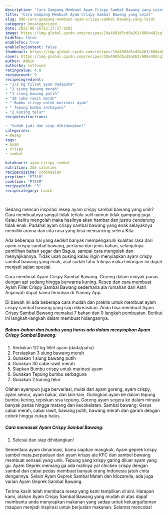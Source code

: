 ```yaml
---
description: "Cara Gampang Membuat Ayam Crispy Sambal Bawang yang Lezat"
title: "Cara Gampang Membuat Ayam Crispy Sambal Bawang yang Lezat"
slug: 996-cara-gampang-membuat-ayam-crispy-sambal-bawang-yang-lezat
category: Uncategorized
date: 2022-06-16T12:17:57.920Z
image: https://img-global.cpcdn.com/recipes/19a4983d5cd9a263/680x482cq70/ayam-crispy-sambal-bawang-foto-resep-utama.jpg
hideToc: false
enableToc: true
enableTocContent: false
thumbnail: https://img-global.cpcdn.com/recipes/19a4983d5cd9a263/680x482cq70/ayam-crispy-sambal-bawang-foto-resep-utama.jpg
cover: https://img-global.cpcdn.com/recipes/19a4983d5cd9a263/680x482cq70/ayam-crispy-sambal-bawang-foto-resep-utama.jpg
author: Admin
authorAv: notfound
ratingvalue: 4.8
reviewcount: 9
recipeingredient:
- "1/2 kg fillet ayam dadapaha"
- "3 siung bawang merah"
- "1 siung bawang putih"
- "30 cabe rawit merah"
- " Bumbu crispy untuk marinasi ayam"
- " Tepung bumbu serbaguna"
- "2 kuning telur"
recipeinstructions:

- "Sudah jadi dan siap dihidangkan!"
categories:
- Resep
tags:
- ayam
- crispy
- sambal

katakunci: ayam crispy sambal 
nutrition: 255 calories
recipecuisine: Indonesian
preptime: "PT31M"
cooktime: "PT35M"
recipeyield: "3"
recipecategory: Lunch

---
```





Sedang mencari inspirasi resep ayam crispy sambal bawang yang unik? Cara membuatnya sangat tidak terlalu sulit namun tidak gampang juga. Kalau keliru mengolah maka hasilnya akan hambar dan justru cenderung tidak enak. Padahal ayam crispy sambal bawang yang enak selayaknya memiliki aroma dan cita rasa yang bisa memancing selera Kita.





Ada beberapa hal yang sedikit banyak mempengaruhi kualitas rasa dari ayam crispy sambal bawang, pertama dari jenis bahan, selanjutnya pemilihan bahan segar dan Bagus, sampai cara mengolah dan menyajikannya. Tidak usah pusing kalau ingin menyiapkan ayam crispy sambal bawang yang enak,      asal sudah tahu triknya maka hidangan ini dapat menjadi sajian spesial.














Cara membuat Ayam Crispy Sambal Bawang. Goreng dalam minyak panas dengan api sedang hingga berwarna kuning. Resep dan cara membuat Ayam Fillet Crispy Sambal Bawang sederhana ala rumahan dari Astri Anjarwati dapat kamu temukan di Yummy App.






Di bawah ini ada beberapa cara mudah dan praktis untuk membuat ayam crispy sambal bawang yang siap dikreasikan. Anda bisa membuat Ayam Crispy Sambal Bawang memakai 7 bahan dan 0 langkah pembuatan. Berikut ini langkah-langkah dalam membuat hidangannya.

<!--inarticleads1-->

##### Bahan-bahan dan bumbu yang harus ada dalam menyiapkan Ayam Crispy Sambal Bawang:

1. Sediakan 1/2 kg fillet ayam (dada/paha)
1. Persiapkan 3 siung bawang merah
1. Gunakan 1 siung bawang putih
1. Gunakan 30 cabe rawit merah
1. Siapkan  Bumbu crispy untuk marinasi ayam
1. Gunakan  Tepung bumbu serbaguna
1. Gunakan 2 kuning telur


Olahan ayampun juga bervariasi, mulai dari ayam goreng, ayam crispy, ayam semur, ayam bakar, dan lain-lain. Gulingkan ayam ke dalam tepung bumbu kering, tepiskan sisa tepung. Goreng ayam segera ke dalam minyak banyak panas hingga matang dan kecokelatan. Sambal bawang: Gerus cabai merah, cabai rawit, bawang putih, bawang merah dan garam dengan cobek hingga cukup halus. 

<!--inarticleads2-->

##### Cara memasak Ayam Crispy Sambal Bawang:


1. Selesai dan siap dihidangkan!

Sementara ayam dimarinasi, kamu siapkan mangkuk. Ayam geprek krispy sambel mata,perpaduan dari ayam krispy ala KFC dan sambel bawang membuat sensasi yang unik. Tepung yang krispy garing diluar ayam yang gu. Ayam Geprek memang ga ada matinya ya! chicken crispy dengan sambal dan cabai pedas membuat banyak orang Indonesia jatuh cinta dengannya. Selain Ayam Geprek Sambal Matah dan Mozarella, ada juga varian Ayam Geprek Sambal Bawang. 

Terima kasih telah membaca resep yang kami tampilkan di sini. Harapan kami, olahan Ayam Crispy Sambal Bawang yang mudah di atas dapat membantu anda menyiapkan makanan yang sedap untuk keluarga/teman maupun menjadi inspirasi untuk berjualan makanan. Selamat mencoba!
